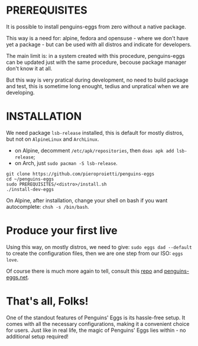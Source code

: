 # PREREQUISITES

It is possible to install penguins-eggs from zero without a native package.

This way is a need for: alpine, fedora and opensuse - where we don't have yet a package - but can be used with all distros and indicate for developers.

The main limit is: in a system created with this procedure, penguins-eggs can be updated just with the same procedure, becouse package manager don't know it at all.

But this way is very pratical during development, no need to build package and test, this is sometime long enought, tedius and unpratical when we are developing.

# INSTALLATION

We need package `lsb-release` installed, this is default for mostly distros, but not on `AlpineLinux`  and `ArchLinux`.
* on Alpine, decomment   `/etc/apk/repositories`, then `doas apk add lsb-release`;
* on Arch, just `sudo pacman -S lsb-release`.

```
git clone https://github.com/pieroproietti/penguins-eggs
cd ~/penguins-eggs
sudo PREREQUISITES/<distro>/install.sh
./install-dev-eggs
```

On Alpine, after installation, change your shell on bash if you want autocomplete: `chsh -s /bin/bash`.

# Produce your first live
Using this way, on mostly distros, we need to give: `sudo eggs dad --default` to create the configuration files, then we are one step from our ISO: `eggs love`.

Of course there is much more again to tell, consult this [repo](https://github.com/pieroproietti/penguins-eggs) and [penguins-eggs.net](https://penguins-eggs.net).

# That's all, Folks!

One of the standout features of Penguins' Eggs is its hassle-free setup. It comes with all the necessary configurations, making it a convenient choice for users. Just like in real life, the magic of Penguins' Eggs lies within - no additional setup required! 
